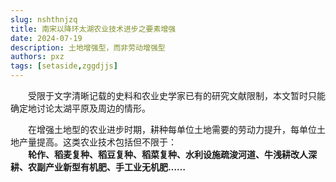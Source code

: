 ```yaml
---
slug: nshthnjzq
title: 南宋以降环太湖农业技术进步之要素增强
date: 2024-07-19
description: 土地增强型，而非劳动增强型
authors: pxz
tags: [setaside,zggdjjs]
---
```


　　受限于文字清晰记载的史料和农业史学家已有的研究文献限制，本文暂时只能确定地讨论太湖平原及周边的情形。

<!-- truncate -->

　　在增强土地型的农业进步时期，耕种每单位土地需要的劳动力提升，每单位土地产量提高。这类农业技术包括但不限于：  
　　**轮作、稻麦复种、稻豆复种、稻菜复种、水利设施疏浚河道、牛浅耕改人深耕、农副产业新型有机肥、手工业无机肥……**

